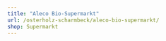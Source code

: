 ```yaml
---
title: "Aleco Bio-Supermarkt"
url: /osterholz-scharmbeck/aleco-bio-supermarkt/
shop: Supermarkt
---
```


